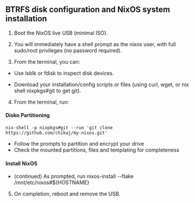 ## BTRFS disk configuration and NixOS system installation

1. Boot the NixOS live USB (minimal ISO).

2. You will immediately have a shell prompt as the nixos user, with full sudo/root privileges (no password required).

3. From the terminal, you can:

  * Use lsblk or fdisk to inspect disk devices.

  * Download your installation/config scripts or files (using curl, wget, or nix shell nixpkgs#git to get git).

4. From the terminal, run:

#### Disko Partitioning

  ```nix-shell -p nixpkgs#git --run 'git clone https://github.com/chikaj/my-nixos.git'```

  * Follow the prompts to partition and encrypt your drive
  * Check the mounted partitions, files and templating for completeness

#### Install NixOS
  * (continued) As prompted, run nixos-install --flake /mnt/etc/nixos#${HOSTNAME}

5. On completion, reboot and remove the USB.
